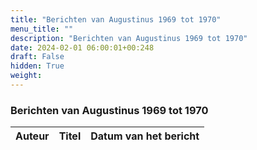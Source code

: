 ```yaml
---
title: "Berichten van Augustinus 1969 tot 1970"
menu_title: ""
description: "Berichten van Augustinus 1969 tot 1970"
date: 2024-02-01 06:00:01+00:248
draft: False
hidden: True
weight:
---
```

### Berichten van Augustinus 1969 tot 1970

**Auteur** | **Titel** | **Datum van het bericht**
---|---|---

